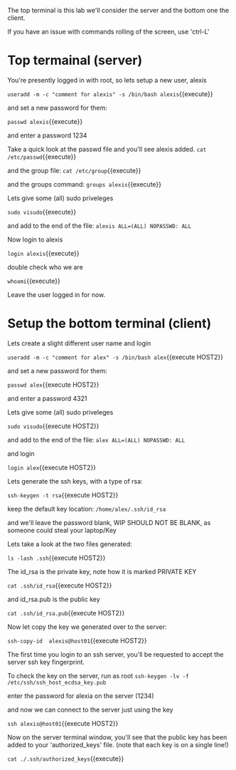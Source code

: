The top terminal is this lab we'll consider the server and the bottom one the client.

If you have an issue with commands rolling of the screen, use 'ctrl-L'


# Top termainal (server)

You're presently logged in with root, so lets setup a new user, alexis

`useradd -m -c "comment for alexis" -s /bin/bash alexis`{{execute}}

and set a new password for them:

`passwd alexis`{{execute}}

and enter a password 1234

Take a quick look at the passwd file and you'll see alexis added.
`cat /etc/passwd`{{execute}}

and the group file:
`cat /etc/group`{{execute}}

and the groups command:
`groups alexis`{{execute}}


Lets give some (all) sudo priveleges

`sudo visudo`{{execute}}

and add to  the end of the file:
`alexis ALL=(ALL) NOPASSWD: ALL`

Now login to alexis

`login alexis`{{execute}}

double check who we are

`whoami`{{execute}}

Leave the user logged in for now.

# Setup the bottom terminal (client)


Lets create a slight different user name and login


`useradd -m -c "comment for alex" -s /bin/bash alex`{{execute HOST2}}

and set a new password for them:

`passwd alex`{{execute HOST2}}

and enter a password 4321

Lets give some (all) sudo priveleges

`sudo visudo`{{execute HOST2}}

and add to  the end of the file:
`alex ALL=(ALL) NOPASSWD: ALL`

and login

`login alex`{{execute HOST2}}

Lets generate the ssh keys, with a type of rsa:

`ssh-keygen -t rsa`{{execute HOST2}}

keep the default key location:  `/home/alex/.ssh/id_rsa`

and we'll leave the password blank, WIP SHOULD NOT BE BLANK, as someone could steal your laptop/Key

Lets take a look at the two files generated:

`ls -lash .ssh`{{execute HOST2}}

The id_rsa is the private key, note how it is marked PRIVATE KEY

`cat .ssh/id_rsa`{{execute HOST2}}

and id_rsa.pub is the public key

`cat .ssh/id_rsa.pub`{{execute HOST2}}

Now let copy the key we generated over to the server:

`ssh-copy-id  alexis@host01`{{execute HOST2}}

The first time you login to an ssh server, you'll be requested to accept the server ssh key fingerprint. 

To check the key on the server, run as root  `ssh-keygen -lv -f /etc/ssh/ssh_host_ecdsa_key.pub`

enter the password for alexia on the server (1234)

and now we can connect to the server just using the key

`ssh alexis@host01`{{execute HOST2}}

Now on the server terminal window, you'll see that the public key has been added to your 'authorized_keys' file. (note that each key is on a single line!)

`cat ./.ssh/authorized_keys`{{execute}}



